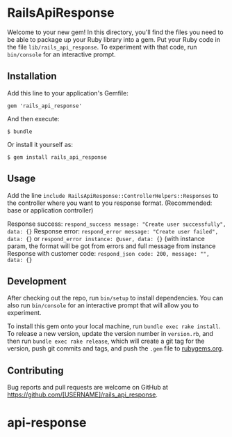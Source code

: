 # RailsApiResponse

Welcome to your new gem! In this directory, you'll find the files you need to be able to package up your Ruby library into a gem. Put your Ruby code in the file `lib/rails_api_response`. To experiment with that code, run `bin/console` for an interactive prompt.

## Installation

Add this line to your application's Gemfile:

```rails
gem 'rails_api_response'
```

And then execute:

    $ bundle

Or install it yourself as:

    $ gem install rails_api_response

## Usage

Add the line `include RailsApiResponse::ControllerHelpers::Responses` to the controller where you want to you response format. (Recommended: base or application controller)

Response success: `respond_success message: "Create user successfully", data: {}`
Response error: `respond_error message: "Create user failed", data: {}` or `respond_error instance: @user, data: {}` (with instance param, the format will be got from errors and full message from instance
Response with customer code: `respond_json code: 200, message: "", data: {}`

## Development

After checking out the repo, run `bin/setup` to install dependencies. You can also run `bin/console` for an interactive prompt that will allow you to experiment.

To install this gem onto your local machine, run `bundle exec rake install`. To release a new version, update the version number in `version.rb`, and then run `bundle exec rake release`, which will create a git tag for the version, push git commits and tags, and push the `.gem` file to [rubygems.org](https://rubygems.org).

## Contributing

Bug reports and pull requests are welcome on GitHub at https://github.com/[USERNAME]/rails_api_response.

# api-response
